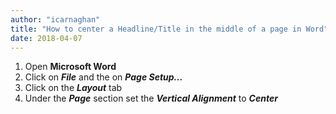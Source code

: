 ```yaml
---
author: "icarnaghan"
title: "How to center a Headline/Title in the middle of a page in Word"
date: 2018-04-07
---
```


1. Open **Microsoft Word**
2. Click on _**File**_ and the on _**Page Setup...**_
3. Click on the **_Layout_** tab
4. Under the _**Page**_ section set the _**Vertical Alignment**_ to _**Center**_
